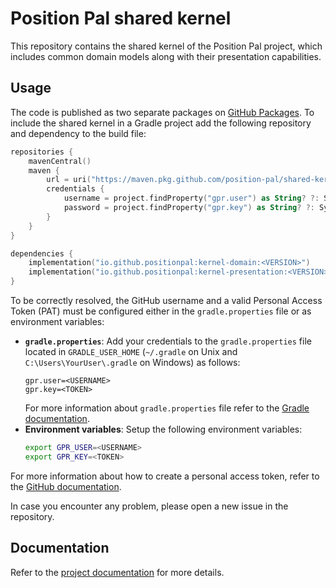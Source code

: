 # Position Pal shared kernel

This repository contains the shared kernel of the Position Pal project, which includes common domain models along with their presentation capabilities.

## Usage

The code is published as two separate packages on [GitHub Packages](https://github.com/orgs/position-pal/packages?repo_name=shared-kernel).
To include the shared kernel in a Gradle project add the following repository and dependency to the build file:

```kotlin
repositories {
    mavenCentral()
    maven {
        url = uri("https://maven.pkg.github.com/position-pal/shared-kernel")
        credentials {
            username = project.findProperty("gpr.user") as String? ?: System.getenv("GPR_USER")
            password = project.findProperty("gpr.key") as String? ?: System.getenv("GPR_KEY")
        }
    }
}

dependencies {
    implementation("io.github.positionpal:kernel-domain:<VERSION>")
    implementation("io.github.positionpal:kernel-presentation:<VERSION>")
}
```

To be correctly resolved, the GitHub username and a valid Personal Access Token (PAT) must be configured either in the `gradle.properties` file or as environment variables:

- **`gradle.properties`**:
  Add your credentials to the `gradle.properties` file located in `GRADLE_USER_HOME` (`~/.gradle` on Unix and `C:\Users\YourUser\.gradle` on Windows) as follows:
  ```properties
  gpr.user=<USERNAME>
  gpr.key=<TOKEN>
  ```
  For more information about `gradle.properties` file refer to the [Gradle documentation](https://docs.gradle.org/current/userguide/build_environment.html).
- **Environment variables**:
  Setup the following environment variables:
  ```bash
  export GPR_USER=<USERNAME>
  export GPR_KEY=<TOKEN>
  ```

For more information about how to create a personal access token, refer to the [GitHub documentation](https://docs.github.com/en/authentication/keeping-your-account-and-data-secure/managing-your-personal-access-tokens).

In case you encounter any problem, please open a new issue in the repository.

## Documentation

Refer to the [project documentation](https://position-pal.github.io/docs/) for more details.
